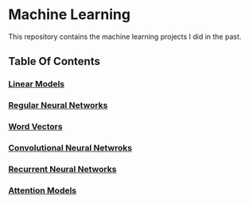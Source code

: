 # Machine Learning

This repository contains the machine learning projects I did in the past.

## Table Of Contents

### [Linear Models](https://github.com/msfchen/machine_learning/tree/master/linearmodel)

### [Regular Neural Networks](https://github.com/msfchen/machine_learning/tree/master/regularnn)

### [Word Vectors](https://github.com/msfchen/machine_learning/tree/master/wordvector)

### [Convolutional Neural Netwroks](https://github.com/msfchen/machine_learning/tree/master/convolutionalnn)

### [Recurrent Neural Networks](https://github.com/msfchen/machine_learning/tree/master/recurrentnn)

### [Attention Models](https://github.com/msfchen/machine_learning/tree/master/attentionmodel)
